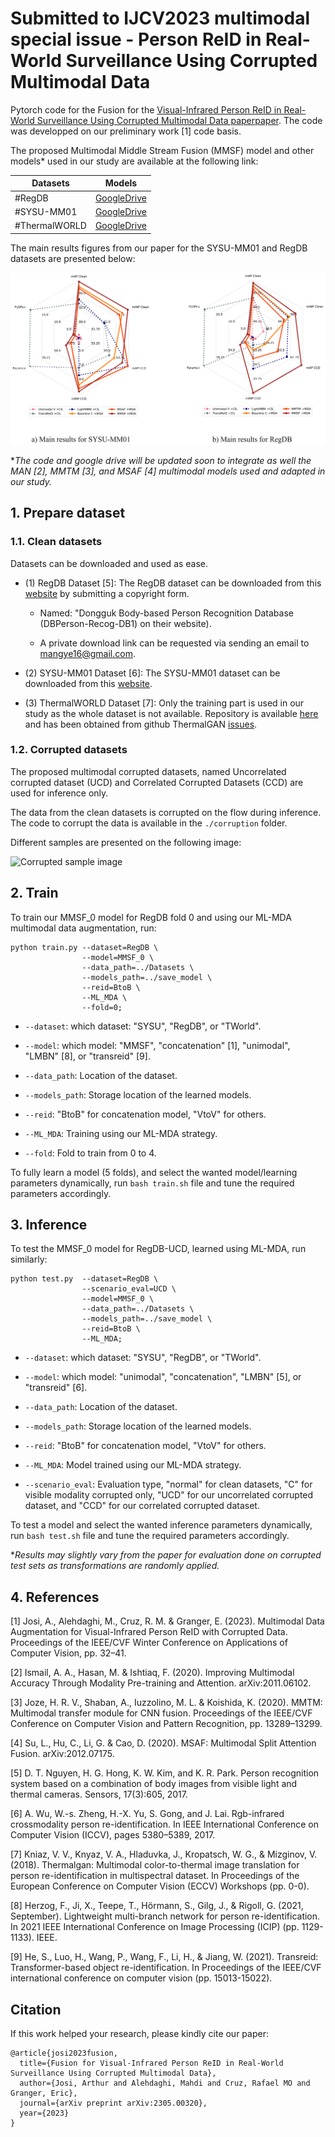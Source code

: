 # Submitted to IJCV2023 multimodal special issue - Person ReID in Real-World Surveillance Using Corrupted Multimodal Data

Pytorch code for the Fusion for the [Visual-Infrared Person ReID in Real-World Surveillance Using Corrupted Multimodal Data paperpaper](https://arxiv.org/pdf/2305.00320.pdf). The code was developped on our preliminary work [1] code basis.

The proposed Multimodal Middle Stream Fusion (MMSF) model and other models* used in our study are available at the following link:

| Datasets      | Models                                                                     |
|---------------|----------------------------------------------------------------------------|
| #RegDB        | [GoogleDrive](https://drive.google.com/drive/folders/1QFlOFE_ySxspSyN2d3CuIkMxMVbRE062?usp=sharing)|
| #SYSU-MM01    | [GoogleDrive](https://drive.google.com/drive/folders/1eHD5ZlIduRN-wuqU98oCYc8Kc7pwry0U?usp=sharing)|
| #ThermalWORLD | [GoogleDrive](https://drive.google.com/drive/folders/1REfDp2HA_Y4hWDSl4SeA_ZTYhqqUuQyw?usp=sharing)|

The main results figures from our paper for the SYSU-MM01 and RegDB datasets are presented below:

![Corrupted sample image](Images/Main_results.png)

**The code and google drive will be updated soon to integrate as well the MAN [2], MMTM [3], and MSAF [4] multimodal models used and adapted in our study.*

## 1. Prepare dataset 

### 1.1. Clean datasets

Datasets can be downloaded and used as ease.

- (1) RegDB Dataset [5]: The RegDB dataset can be downloaded from this [website](http://dm.dongguk.edu/link.html) by submitting a copyright form.

    - Named: "Dongguk Body-based Person Recognition Database (DBPerson-Recog-DB1) on their website). 

    - A private download link can be requested via sending an email to mangye16@gmail.com. 
  
- (2) SYSU-MM01 Dataset [6]: The SYSU-MM01 dataset can be downloaded from this [website](http://isee.sysu.edu.cn/project/RGBIRReID.htm).

- (3) ThermalWORLD Dataset [7]: Only the training part is used in our study as the whole dataset is not available. Repository is available [here](https://drive.google.com/file/d/1XIc_i3mp4xFlDJ_S5WJYMJAHq107irPI/view) and has been obtained from github ThermalGAN [issues](https://github.com/vlkniaz/ThermalGAN/issues/12).

### 1.2. Corrupted datasets

The proposed multimodal corrupted datasets, named Uncorrelated corrupted dataset (UCD) and Correlated Corrupted Datasets (CCD) are used for inference only. 

The data from the clean datasets is corrupted on the flow during inference. The code to corrupt the data is available in the ```./corruption``` folder.

Different samples are presented on the following image:

![Corrupted sample image](Images/Corrupted_dataset_samples.png)

## 2. Train

To train our MMSF_0 model for RegDB fold 0 and using our ML-MDA multimodal data augmentation, run: 
```
python train.py --dataset=RegDB \
                --model=MMSF_0 \ 
                --data_path=../Datasets \
                --models_path=../save_model \
                --reid=BtoB \
                --ML_MDA \
                --fold=0;
```

  - `--dataset`: which dataset: "SYSU", "RegDB", or "TWorld".

  - `--model`: which model: "MMSF", "concatenation" [1], "unimodal", "LMBN" [8], or "transreid" [9].
  
  - `--data_path`: Location of the dataset.

  - `--models_path`: Storage location of the learned models.

  - `--reid`: "BtoB" for concatenation model, "VtoV" for others.
  
  - `--ML_MDA`: Training using our ML-MDA strategy.
  
  - `--fold`: Fold to train from 0 to 4. 

To fully learn a model (5 folds), and select the wanted model/learning parameters dynamically, run ```bash train.sh``` file and tune the required parameters accordingly.

## 3. Inference

To test the MMSF_0 model for RegDB-UCD, learned using ML-MDA, run similarly:

```
python test.py  --dataset=RegDB \
                --scenario_eval=UCD \
                --model=MMSF_0 \
                --data_path=../Datasets \
                --models_path=../save_model \
                --reid=BtoB \
                --ML_MDA;
```

  - `--dataset`: which dataset: "SYSU", "RegDB", or "TWorld".

  - `--model`: which model: "unimodal", "concatenation", "LMBN" [5], or "transreid" [6].
  
  - `--data_path`: Location of the dataset.

  - `--models_path`: Storage location of the learned models.

  - `--reid`: "BtoB" for concatenation model, "VtoV" for others.
  
  - `--ML_MDA`: Model trained using our ML-MDA strategy.
  
  - `--scenario_eval`: Evaluation type, "normal" for clean datasets, "C" for visible modality corrupted only, "UCD" for our uncorrelated corrupted dataset, and "CCD" for our correlated corrupted dataset. 

To test a model and select the wanted inference parameters dynamically, run ```bash test.sh``` file and tune the required parameters accordingly.

**Results may slightly vary from the paper for evaluation done on corrupted test sets as transformations are randomly applied.*

## 4. References

[1] Josi, A., Alehdaghi, M., Cruz, R. M. & Granger, E. (2023). Multimodal Data Augmentation for Visual-Infrared Person ReID with Corrupted Data. Proceedings of the IEEE/CVF Winter Conference on Applications of Computer Vision, pp. 32–41.

[2] Ismail, A. A., Hasan, M. & Ishtiaq, F. (2020). Improving Multimodal Accuracy Through Modality Pre-training and Attention. arXiv:2011.06102.

[3] Joze, H. R. V., Shaban, A., Iuzzolino, M. L. & Koishida, K. (2020). MMTM: Multimodal transfer module for CNN fusion. Proceedings of the IEEE/CVF Conference on Computer Vision and Pattern Recognition, pp. 13289–13299.

[4] Su, L., Hu, C., Li, G. & Cao, D. (2020). MSAF: Multimodal Split Attention Fusion. arXiv:2012.07175.

[5] D. T. Nguyen, H. G. Hong, K. W. Kim, and K. R. Park. Person recognition system based on a combination of body images from visible light and thermal cameras. Sensors, 17(3):605, 2017.

[6] A. Wu, W.-s. Zheng, H.-X. Yu, S. Gong, and J. Lai. Rgb-infrared crossmodality person re-identification. In IEEE International Conference on Computer Vision (ICCV), pages 5380–5389, 2017.

[7] Kniaz, V. V., Knyaz, V. A., Hladuvka, J., Kropatsch, W. G., & Mizginov, V. (2018). Thermalgan: Multimodal color-to-thermal image translation for person re-identification in multispectral dataset. In Proceedings of the European Conference on Computer Vision (ECCV) Workshops (pp. 0-0).

[8] Herzog, F., Ji, X., Teepe, T., Hörmann, S., Gilg, J., & Rigoll, G. (2021, September). Lightweight multi-branch network for person re-identification. In 2021 IEEE International Conference on Image Processing (ICIP) (pp. 1129-1133). IEEE.

[9] He, S., Luo, H., Wang, P., Wang, F., Li, H., & Jiang, W. (2021). Transreid: Transformer-based object re-identification. In Proceedings of the IEEE/CVF international conference on computer vision (pp. 15013-15022).

## Citation

If this work helped your research, please kindly cite our paper:
```
@article{josi2023fusion,
  title={Fusion for Visual-Infrared Person ReID in Real-World Surveillance Using Corrupted Multimodal Data},
  author={Josi, Arthur and Alehdaghi, Mahdi and Cruz, Rafael MO and Granger, Eric},
  journal={arXiv preprint arXiv:2305.00320},
  year={2023}
}
```